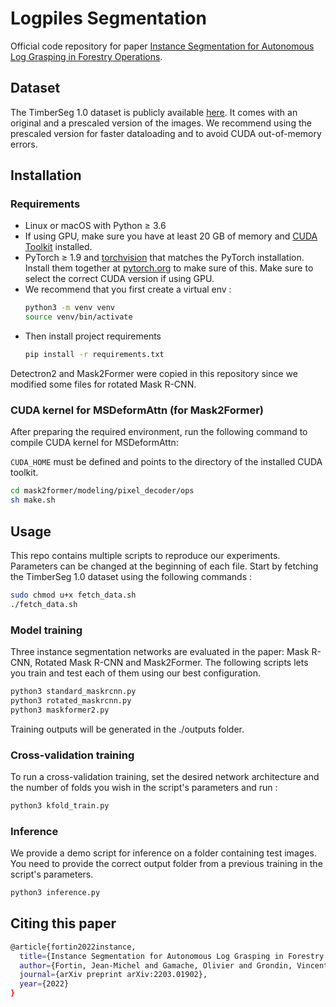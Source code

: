 # Logpiles Segmentation

Official code repository for paper [Instance Segmentation for Autonomous Log Grasping in Forestry Operations](https://arxiv.org/pdf/2203.01902.pdf).

## Dataset 

The TimberSeg 1.0 dataset is publicly available [here](https://data.mendeley.com/datasets/y5npsm3gkj/). It comes with an original and a prescaled version of the images. We recommend using the prescaled version for faster dataloading and to avoid CUDA out-of-memory errors.

## Installation

### Requirements
- Linux or macOS with Python ≥ 3.6
- If using GPU, make sure you have at least 20 GB of memory and [CUDA Toolkit](https://developer.nvidia.com/cuda-toolkit) installed.
- PyTorch ≥ 1.9 and [torchvision](https://github.com/pytorch/vision/) that matches the PyTorch installation.
  Install them together at [pytorch.org](https://pytorch.org) to make sure of this. Make sure to select the correct CUDA version if using GPU.
- We recommend that you first create a virtual env : 
    ```bash
    python3 -m venv venv
    source venv/bin/activate
    ```
- Then install project requirements 
    ```bash
    pip install -r requirements.txt
    ```

Detectron2 and Mask2Former were copied in this repository since we modified some files for rotated Mask R-CNN.

### CUDA kernel for MSDeformAttn (for Mask2Former)
After preparing the required environment, run the following command to compile CUDA kernel for MSDeformAttn:

`CUDA_HOME` must be defined and points to the directory of the installed CUDA toolkit.

```bash
cd mask2former/modeling/pixel_decoder/ops
sh make.sh
```

## Usage

This repo contains multiple scripts to reproduce our experiments. Parameters can be changed at the beginning of each file. 
Start by fetching the TimberSeg 1.0 dataset using the following commands :
```bash
sudo chmod u+x fetch_data.sh
./fetch_data.sh
```

### Model training 

Three instance segmentation networks are evaluated in the paper: Mask R-CNN, Rotated Mask R-CNN and Mask2Former. The following scripts lets you train and test each of them using our best configuration.

```bash
python3 standard_maskrcnn.py
python3 rotated_maskrcnn.py
python3 maskformer2.py
```

Training outputs will be generated in the ./outputs folder.

### Cross-validation training 

To run a cross-validation training, set the desired network architecture and the number of folds you wish in the script's parameters and run :

```bash
python3 kfold_train.py
```

### Inference

We provide a demo script for inference on a folder containing test images. You need to provide the correct output folder from a previous training in the script's parameters. 

```bash
python3 inference.py
```


## Citing this paper 

```bash
@article{fortin2022instance,
  title={Instance Segmentation for Autonomous Log Grasping in Forestry Operations},
  author={Fortin, Jean-Michel and Gamache, Olivier and Grondin, Vincent and Pomerleau, Fran{\c{c}}ois and Gigu{\`e}re, Philippe},
  journal={arXiv preprint arXiv:2203.01902},
  year={2022}
}
```
